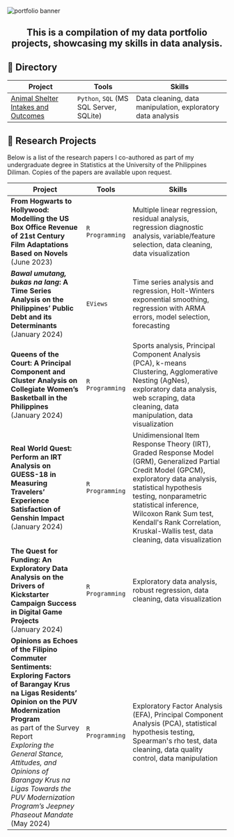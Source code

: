 
![portfolio banner](https://github.com/airaperez/Portfolio-Projects/assets/110292677/06f439f4-38df-41a1-939f-e20633b34b58)

## <p align="center"> This is a compilation of my data portfolio projects, showcasing my skills in data analysis. </p>

## :cherry_blossom: <strong> Directory </strong>

|Project|Tools|Skills|
|---|---|---|
|[Animal Shelter Intakes and Outcomes](/Animal%20Shelter%20Intakes%20and%20Outcomes)|`Python`, `SQL` (MS SQL Server, SQLite)|Data cleaning, data manipulation, exploratory data analysis|


## :sunflower: <strong> Research Projects </strong>
Below is a list of the research papers I co-authored as part of my undergraduate degree in Statistics at the University of the Philippines Diliman. Copies of the papers are available upon request.

|Project|Tools|Skills|
|---|---|---|
|**From Hogwarts to Hollywood: Modelling the US Box Office Revenue of 21st Century Film Adaptations Based on Novels**<br>(June 2023)|`R Programming`|Multiple linear regression, residual analysis, regression diagnostic analysis, variable/feature selection, data cleaning, data visualization|
|***Bawal umutang, bukas na lang*: A Time Series Analysis on the Philippines’ Public Debt and its Determinants**<br>(January 2024)|`EViews`|Time series analysis and regression, Holt-Winters exponential smoothing, regression with ARMA errors, model selection, forecasting|
|**Queens of the Court: A Principal Component and Cluster Analysis on Collegiate Women’s Basketball in the Philippines**<br>(January 2024)|`R Programming`|Sports analysis, Principal Component Analysis (PCA), k-means Clustering, Agglomerative Nesting (AgNes), exploratory data analysis, web scraping, data cleaning, data manipulation, data visualization|
|**Real World Quest: Perform an IRT Analysis on GUESS-18 in Measuring Travelers’ Experience Satisfaction of Genshin Impact**<br>(January 2024)|`R Programming`|Unidimensional Item Response Theory (IRT), Graded Response Model (GRM), Generalized Partial Credit Model (GPCM), exploratory data analysis, statistical hypothesis testing, nonparametric statistical inference, Wilcoxon Rank Sum test, Kendall's Rank Correlation, Kruskal-Wallis test, data cleaning, data visualization|
|**The Quest for Funding: An Exploratory Data Analysis on the Drivers of Kickstarter Campaign Success in Digital Game Projects**<br>(January 2024)|`R Programming`|Exploratory data analysis, robust regression, data cleaning, data visualization|
|**Opinions as Echoes of the Filipino Commuter Sentiments: Exploring Factors of Barangay Krus na Ligas Residents’ Opinion on the PUV Modernization Program**<br>as part of the Survey Report<br>*Exploring the General Stance, Attitudes, and Opinions of Barangay Krus na Ligas Towards the PUV Modernization Program’s Jeepney Phaseout Mandate*<br>(May 2024)|`R Programming`|Exploratory Factor Analysis (EFA), Principal Component Analysis (PCA), statistical hypothesis testing, Spearman's rho test, data cleaning, data quality control, data manipulation|
